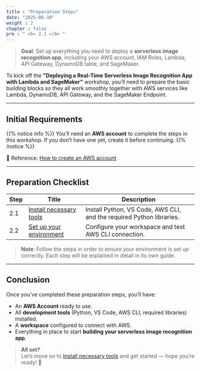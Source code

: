 ```yaml
---
title : "Preparation Steps"
date: "2025-08-10" 
weight : 2 
chapter : false
pre : " <b> 2.1 </b> "
---
```


> **Goal**: Set up everything you need to deploy a **serverless image recognition app**, including your AWS account, IAM Roles, Lambda, API Gateway, DynamoDB table, and SageMaker.

To kick off the **"Deploying a Real-Time Serverless Image Recognition App with Lambda and SageMaker"** workshop, you’ll need to prepare the basic building blocks so they all work smoothly together with AWS services like Lambda, DynamoDB, API Gateway, and the SageMaker Endpoint.

---

## Initial Requirements

{{% notice info %}}
You’ll need an **AWS account** to complete the steps in this workshop. If you don’t have one yet, create it before continuing.
{{% /notice %}}

📖 Reference: [How to create an AWS account](https://000001.awsstudygroup.com/)

---

## Preparation Checklist

| **Step** | **Title** | **Description** |
|----------|-----------|------------------|
| 2.1 | [Install necessary tools](/2-preparation-steps/2.1-install-necessary-tool/) | Install Python, VS Code, AWS CLI, and the required Python libraries. |
| 2.2 | [Set up your environment](/2-preparation-steps/2.2-set-up-environment/) | Configure your workspace and test AWS CLI connection. |

> **Note**: Follow the steps in order to ensure your environment is set up correctly. Each step will be explained in detail in its own guide.

---

## Conclusion

Once you’ve completed these preparation steps, you’ll have:  
- An **AWS Account** ready to use.  
- All **development tools** (Python, VS Code, AWS CLI, required libraries) installed.  
- A **workspace** configured to connect with AWS.  
- Everything in place to start **building your serverless image recognition app**.

> **All set?**  
> Let’s move on to [Install necessary tools](/2-preparation-steps/2.1-install-necessary-tool/) and get started — hope you’re ready! 🚀